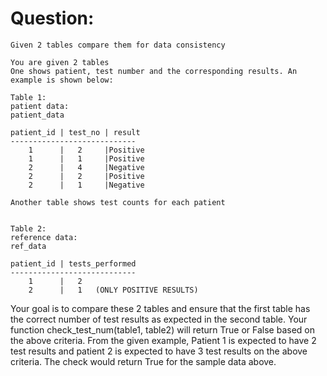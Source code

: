 # Question:

    Given 2 tables compare them for data consistency

    You are given 2 tables
    One shows patient, test number and the corresponding results. An example is shown below:

    Table 1:
    patient data:
    patient_data

    patient_id | test_no | result
    ----------------------------
        1      |   2     |Positive
        1      |   1     |Positive
        2      |   4     |Negative
        2      |   2     |Positive
        2      |   1     |Negative

    Another table shows test counts for each patient


    Table 2:
    reference data:
    ref_data

    patient_id | tests_performed
    ----------------------------
        1      |   2
        2      |   1   (ONLY POSITIVE RESULTS)

Your goal is to compare these 2 tables and ensure that the first table has the correct number of test results as expected in the second table.
Your function check_test_num(table1, table2) will return True or False based on the above criteria.
From the given example, Patient 1 is expected to have 2 test results and patient 2 is expected to have 3 test results on the above criteria.
The check would return True for the sample data above.
